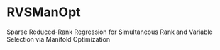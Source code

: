 # RVSManOpt
Sparse Reduced-Rank Regression for Simultaneous Rank and Variable Selection via Manifold Optimization

